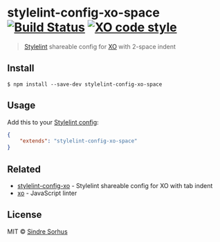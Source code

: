 # stylelint-config-xo-space [![Build Status](https://travis-ci.org/sindresorhus/stylelint-config-xo-space.svg?branch=master)](https://travis-ci.org/sindresorhus/stylelint-config-xo-space) [![XO code style](https://img.shields.io/badge/code_style-XO-5ed9c7.svg)](https://github.com/sindresorhus/xo)

> [Stylelint](https://stylelint.io) shareable config for [XO](https://github.com/sindresorhus/xo) with 2-space indent


## Install

```
$ npm install --save-dev stylelint-config-xo-space
```


## Usage

Add this to your [Stylelint config](https://stylelint.io/user-guide/configuration/):

```json
{
	"extends": "stylelint-config-xo-space"
}
```


## Related

- [stylelint-config-xo](https://github.com/sindresorhus/stylelint-config-xo) - Stylelint shareable config for XO with tab indent
- [xo](https://github.com/sindresorhus/xo) - JavaScript linter


## License

MIT © [Sindre Sorhus](https://sindresorhus.com)
